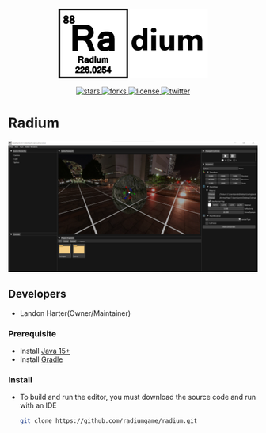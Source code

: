 <p align="center">
    <a href="https://radiumgame.github.io/radium-website/">
        <img src="EngineAssets/Textures/Icon/bigicon.png"
             alt="Radium Logo" style="width: 60%">
    </a>
</p>
<p align="center">
    <a href="https://github.com/radiumgame/radium/stargazers">
        <img src="https://img.shields.io/github/stars/radiumgame/radium.svg?style=flat-square&colorB=4183c4"
             alt="stars">
    </a>
    <a href="https://github.com/radiumgame/radium/network">
        <img src="https://img.shields.io/github/forks/radiumgame/radium.svg?style=flat-square&colorB=4183c4"
             alt="forks">
    </a>
    <a href="./licenses/LICENSE">
        <img src="https://img.shields.io/badge/license-Apache 2.0-blue.svg?style=flat-square&colorB=4183c4"
             alt="license">
    </a>
    <a href="https://twitter.com/harter_landon">
        <img src="https://img.shields.io/twitter/follow/harter_landon.svg?logo=twitter&label=follow&style=flat-square&colorB=4183c4"
             alt="twitter">
    </a>
</p>

# Radium

![image](Github/Preview.png)


## Developers

- Landon Harter(Owner/Maintainer)

### Prerequisite

- Install [Java 15+](https://www.java.com/en/)
- Install [Gradle](https://gradle.org/)

### Install

- To build and run the editor, you must download the source code and run with an IDE

  ```bash
  git clone https://github.com/radiumgame/radium.git
  ```